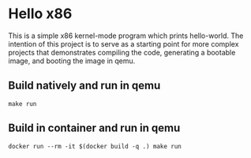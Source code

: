 # Hello x86

This is a simple x86 kernel-mode program which prints hello-world. The intention
of this project is to serve as a starting point for more complex projects that
demonstrates compiling the code, generating a bootable image, and booting the
image in qemu.

## Build natively and run in qemu

```
make run
```

## Build in container and run in qemu

```
docker run --rm -it $(docker build -q .) make run
```
